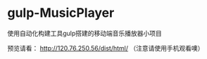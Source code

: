 # gulp-MusicPlayer
使用自动化构建工具gulp搭建的移动端音乐播放器小项目

预览请看： http://120.76.250.56/dist/html/  （注意请使用手机观看噢）


